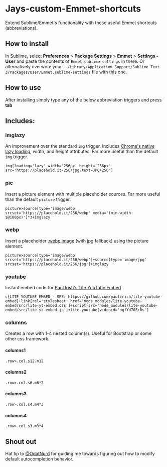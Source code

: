 # Jays-custom-Emmet-shortcuts

Extend Sublime/Emmet's functionality with these useful Emmet shortcuts (abbreviations).

## How to install
In Sublime, select **Preferences** > **Package Settings** > **Emmet** > **Settings - User** and paste the contents of ``Emmet.sublime-settings`` in there. Or alternatively overwrite your `` ~/⁨Library/Application Support/Sublime Text 3⁩/⁨Packages/User/Emmet.sublime-settings`` file with this one.

## How to use
After installing simply type any of the below abbreviation triggers and press **tab**

## Includes:

### imglazy
An improvement over the standard ``img`` trigger. Includes [Chrome's native lazy loading](https://web.dev/native-lazy-loading/), width, and height attributes. Far more useful than the default ``img`` trigger.

``img[loading='lazy' width='256px' height='256px' src='https://placehold.it/256/jpg?text=JPG+256']``

### pic
Insert a picture element with multiple placeholder sources. Far more useful than the default ``picture`` trigger.

``picture>source[type='image/webp' srcset='https://placehold.it/256/webp' media='(min-width: $@100px)']*3+imglazy``

### webp
Insert a placeholder [.webp image](https://developers.google.com/speed/webp) (with jpg fallback) using the picture element.

``picture>source[type='image/webp' srcset='https://placehold.it/256/webp']+source[type='image/jpg' srcset='https://placehold.it/256/jpg']+imglazy``

### youtube
Instant embed code for [Paul Irish's Lite YouTube Embed](https://github.com/paulirish/lite-youtube-embed)

``c{LITE YOUTUBE EMBED - SEE: https://github.com/paulirish/lite-youtube-embed}+link[rel='stylesheet' href='node_modules/lite-youtube-embed/src/lite-yt-embed.css']+script[src='node_modules/lite-youtube-embed/src/lite-yt-embed.js']+lite-youtube[videoid='ogfYd705cRs']``

### columns
Creates a row with 1-4 nested column(s). Useful for Bootstrap or some other css framework.

#### columns1
``.row>.col.s12.m12``

#### columns2
``.row>.col.s6.m6*2``

#### columns3
``.row>.col.s4.m4*3``

#### columns4
``.row>.col.s3.m3*4``

## Shout out
Hat tip to [@OdatNurd](https://github.com/OdatNurd) for guiding me towards figuring out how to modify default autocompletion behavior.
